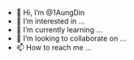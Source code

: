 - 👋 Hi, I’m @1AungDin
- 👀 I’m interested in ...
- 🌱 I’m currently learning ...
- 💞️ I’m looking to collaborate on ...
- 📫 How to reach me ...

<!---
1AungDin/1AungDin is a ✨ special ✨ repository because its `README.md` (this file) appears on your GitHub profile.
You can click the Preview link to take a look at your changes.
--->
